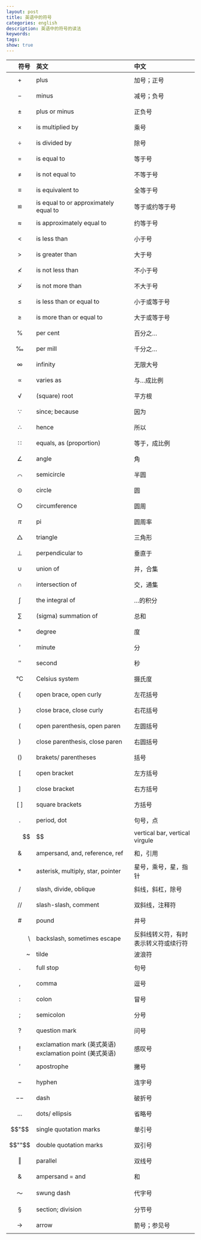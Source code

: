 ```yaml
---
layout: post
title: 英语中的符号
categories: english
description: 英语中的符号的读法
keywords: 
tags: 
show: true
---
```


| 符号 | 英文 | 中文 |
| --: | :-- | :-- |
| $$+$$ |  plus | 加号；正号 |
| $$-$$ |  minus | 减号；负号 |
| $$±$$ | plus or minus | 正负号 |
| $$×$$ | is multiplied by | 乘号 |
| $$÷$$ | is divided by | 除号 |
| $$=$$ | is equal to | 等于号 |
| $$≠$$ | is not equal to | 不等于号 |
| $$≡$$ | is equivalent to | 全等于号 |
| $$≌$$ | is equal to or approximately equal to | 等于或约等于号 |
| $$≈$$ | is approximately equal to | 约等于号 |
| $$<$$ | is less than | 小于号 |
| $$>$$ | is greater than | 大于号 |
| $$≮$$ | is not less than | 不小于号 |
| $$≯$$ | is not more than | 不大于号 |
| $$≤$$ | is less than or equal to | 小于或等于号 |
| $$≥$$ | is more than or equal to | 大于或等于号 |
| $$\%$$ | per cent | 百分之… |
| $$‰$$ | per mill | 千分之… |
| $$∞$$ | infinity | 无限大号 |
| $$∝$$ | varies as | 与…成比例 |
| $$√$$ | (square) root | 平方根 |
| $$∵$$ | since; because | 因为 |
| $$∴$$ | hence | 所以 |
| $$∷$$ | equals, as (proportion) | 等于，成比例 |
| $$∠$$ | angle | 角 |
| $$⌒$$ | semicircle | 半圆 |
| $$⊙$$ | circle | 圆 |
| $$○$$ | circumference | 圆周 |
| $$π$$ | pi | 圆周率 |
| $$△$$ | triangle | 三角形 |
| $$⊥$$ | perpendicular to | 垂直于 |
| $$∪$$ | union of | 并，合集 |
| $$∩$$ | intersection of | 交，通集 |
| $$∫$$ | the integral of | …的积分 |
| $$∑$$ | (sigma) summation of | 总和 |
| $$°$$ | degree | 度 |
| $$′$$ | minute | 分 |
| $$″$$ | second | 秒 |
| $$℃$$ | Celsius system | 摄氏度 |
| $$\{$$ | open brace, open curly | 左花括号 |
| $$\}$$ | close brace, close curly | 右花括号 |
| $$($$ | open parenthesis, open paren | 左圆括号 |
| $$)$$ | close parenthesis, close paren | 右圆括号 |
| $$()$$ | brakets/ parentheses | 括号 |
| $$[$$ | open bracket | 左方括号 |
| $$]$$ | close bracket | 右方括号 |
| $$[\ ]$$ | square brackets | 方括号 |
| $$.$$ | period, dot | 句号，点 |
| $$|$$ | vertical bar, vertical virgule | 竖线 |
| $$\&$$ | ampersand, and, reference, ref | 和，引用 |
| $$*$$ | asterisk, multiply, star, pointer | 星号，乘号，星，指针 |
| $$/$$ | slash, divide, oblique | 斜线，斜杠，除号 |
| $$//$$ | slash-slash, comment | 双斜线，注释符 |
| $$\#$$ | pound | 井号 |
| \ | backslash, sometimes escape | 反斜线转义符，有时表示转义符或续行符 |
| ~ | tilde | 波浪符 |
| $$.$$ | full stop | 句号 |
| $$,$$ | comma | 逗号 |
| $$:$$ | colon | 冒号 |
| $$;$$ | semicolon | 分号 |
| $$?$$ | question mark | 问号 |
| $$!$$ | exclamation mark (英式英语) exclamation point (美式英语) | 感叹号 |
| $$'$$ | apostrophe | 撇号 |
| $$-$$ | hyphen | 连字号 |
| $$--$$ | dash | 破折号 |
| $$...$$ | dots/ ellipsis | 省略号 |
| $$"$$ | single quotation marks | 单引号 |
| $$""$$ | double quotation marks | 双引号 |
| $$‖$$ | parallel | 双线号 |
| $$\&$$ | ampersand = and | 和 |
| $$～$$ | swung dash | 代字号 |
| $$§$$ | section; division | 分节号 |
| $$→$$ | arrow | 箭号；参见号 |

